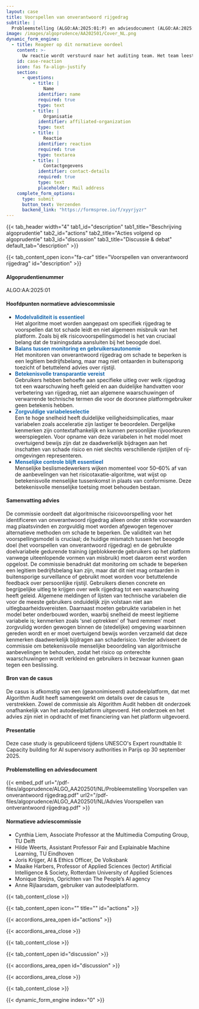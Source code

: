 ```yaml
---
layout: case
title: Voorspellen van onverantwoord rijgedrag
subtitle: |
  Probleemstelling (ALGO:AA:2025:01:P) en adviesdocument (ALGO:AA:2025:01:A)
image: /images/algoprudence/AA202501/Cover_NL.png
dynamic_form_engine:
  - title: Reageer op dit normatieve oordeel
    content: >-
      Uw reactie wordt verstuurd naar het auditing team. Het team leest de reactie en, indien het verenigbaar is met Algorithm Audit’s richtlijnen voor publicatie, wordt de reactie geplaatst in bovenstaande Discussie & debat sectie.
    id: case-reaction
    icon: fas fa-align-justify
    section:
      - questions:
          - title: |
              Name
            identifier: name
            required: true
            type: text
          - title: |
              Organisatie
            identifier: affiliated-organization
            type: text
          - title: |
              Reactie
            identifier: reaction
            required: true
            type: textarea
          - title: |
              Contactgegevens
            identifier: contact-details
            required: true
            type: text
            placeholder: Mail address
    complete_form_options:
      type: submit
      button_text: Verzenden
      backend_link: "https://formspree.io/f/xyyrjyzr"
---
```


{{< tab_header width="4" tab1_id="description" tab1_title="Beschrijving algoprudentie" tab2_id="actions" tab2_title="Acties volgend op algoprudentie" tab3_id="discussion" tab3_title="Discussie & debat" default_tab="description" >}}

{{< tab_content_open icon="fa-car" title="Voorspellen van onverantwoord rijgedrag" id="description" >}}

#### Algoprudentienummer

ALGO:AA:2025:01

#### Hoofdpunten normatieve adviescommissie

- <span style="color:#005aa7; font-weight:600;">Modelvaliditeit is essentieel</span>\
  Het algoritme moet worden aangepast om specifiek rijgedrag te voorspellen dat tot schade leidt en niet algemeen misbruik van het platform. Zoals bij elk risicovoorspellingsmodel is het van cruciaal belang dat de trainingsdata aansluiten bij het beoogde doel.
- <span style="color:#005aa7; font-weight:600;">Balans tussen monitoring en gebruikersautonomie</span>\
  Het monitoren van onverantwoord rijgedrag om schade te beperken is een legitiem bedrijfsbelang, maar mag niet ontaarden in buitensporig toezicht of betuttelend advies over rijstijl.
- <span style="color:#005aa7; font-weight:600;">Betekenisvolle transparantie vereist</span>\
  Gebruikers hebben behoefte aan specifieke uitleg over welk rijgedrag tot een waarschuwing heeft geleid en aan duidelijke handvatten voor verbetering van rijgedrag, niet aan algemene waarschuwingen of verwarrende technische termen die voor de doorsnee platformgebruiker geen betekenis hebben.
- <span style="color:#005aa7; font-weight:600;">Zorgvuldige variabeleselectie</span>\
   Een te hoge snelheid heeft duidelijke veiligheidsimplicaties, maar variabelen zoals acceleratie zijn lastiger te beoordelen. Dergelijke kenmerken zijn contextafhankelijk en kunnen persoonlijke rijvoorkeuren weerspiegelen. Voor opname van deze variabelen in het model moet overtuigend bewijs zijn dat ze daadwerkelijk bijdragen aan het inschatten van schade­ risico en niet slechts verschillende rijstijlen of rij- omgevingen representeren.
- <span style="color:#005aa7; font-weight:600;">Menselijke controle blijft essentieel</span>\
Menselijke beslismedewerkers wijken momenteel voor 50–60% af van de aanbevelingen van het
risicotaxatie-algoritme, wat wijst op betekenisvolle menselijke tussenkomst in plaats van conformisme.
Deze betekenisvolle menselijke toetsing moet behouden bestaan.

#### Samenvatting advies

De commissie oordeelt dat algoritmische risicovoorspelling voor het identificeren van onverantwoord rijgedrag
alleen onder strikte voorwaarden mag plaatsvinden en zorgvuldig moet worden afgewogen tegenover
alternatieve methoden om schade te beperken. De validiteit van het voorspellingsmodel is cruciaal; de huidige
mismatch tussen het beoogde doel (het voorspellen van onverantwoord rijgedrag) en de gebruikte doelvariabele
gedurende training (geblokkeerde gebruikers op het platform vanwege uiteenlopende vormen van misbruik)
moet daarom eerst worden opgelost. De commissie benadrukt dat monitoring om schade te beperken een
legitiem bedrijfsbelang kan zijn, maar dat dit niet mag ontaarden in buitensporige surveillance of gebruikt
moet worden voor betuttelende feedback over persoonlijke rijstijl. Gebruikers dienen concrete en begrijpelijke
uitleg te krijgen over welk rijgedrag tot een waarschuwing heeft geleid. Algemene meldingen of lijsten van
technische variabelen die voor de meeste gebruikers onduidelijk zijn volstaan niet aan uitlegbaarheidsvereisten.
Daarnaast moeten gebruikte variabelen in het model beter onderbouwd worden, waarbij snelheid de
meest legitieme variabele is; kenmerken zoals ‘snel optrekken’ of ‘hard remmen’ moet zorgvulidg worden
gewogen binnen de (stedelijke) omgeving waarbinnen gereden wordt en er moet overtuigend bewijs worden
verzameld dat deze kenmerken daadwerkelijk bijdragen aan schaderisico. Verder adviseert de commissie om
betekenisvolle menselijke beoordeling van algoritmische aanbevelingen te behouden, zodat het risico op
onterechte waarschuwingen wordt verkleind en gebruikers in bezwaar kunnen gaan tegen een beslissing.

#### Bron van de casus

De casus is afkomstig van een (geanonimiseerd) autodeelplatform, dat met Algorithm Audit heeft samengewerkt om details over de casus te verstrekken. Zowel de commissie als Algorithm Audit hebben dit onderzoek onafhankelijk van het autodeelplatform uitgevoerd. Het onderzoek en het advies zijn niet in opdracht of met financiering van het platform uitgevoerd.

#### Presentatie

Deze case study is gepubliceerd tijdens UNESCO's Expert roundtable II: Capacity building for AI supervisory authorities in Parijs op 30 september 2025. 

<!-- {{< image id="presentation-minister" image1="/images/algoprudence/AA202302/Algorithm audit presentatie BZK FB-18.jpg" alt1="Presentation advice report to Dutch Minister of Digitalization" caption1="Presentation advice report to Dutch Minister of Digitalization" width_desktop="5" width_mobile="12" >}} -->

#### Problemstelling en adviesdocument

{{< embed_pdf url="/pdf-files/algoprudence/ALGO_AA202501/NL/Probleemstelling Voorspellen van onverantwoord rijgedrag.pdf" url2="/pdf-files/algoprudence/ALGO_AA202501/NL/Advies Voorspellen van ontverantwoord rijgedrag.pdf" >}}

#### Normatieve adviescommissie

- Cynthia Liem, Associate Professor at the Multimedia Computing Group, TU Delft
- Hilde Weerts, Assistant Professor Fair and Explainable Machine Learning, TU Eindhoven
- Joris Krijger, AI & Ethics Officer, De Volksbank
- Maaike Harbers, Professor of Applied Sciences (lector) Artificial Intelligence & Society, Rotterdam University of Applied Sciences
- Monique Steijns, Oprichten van The People’s AI agency
- Anne Rijlaarsdam, gebruiker van autodeelplatform.

{{< tab_content_close >}}

{{< tab_content_open icon="" title="" id="actions" >}}

{{< accordions_area_open id="actions" >}}

{{< accordions_area_close >}}

{{< tab_content_close >}}

{{< tab_content_open id="discussion" >}}

{{< accordions_area_open id="discussion" >}}

{{< accordions_area_close >}}

{{< tab_content_close >}}

{{< dynamic_form_engine index="0" >}}
